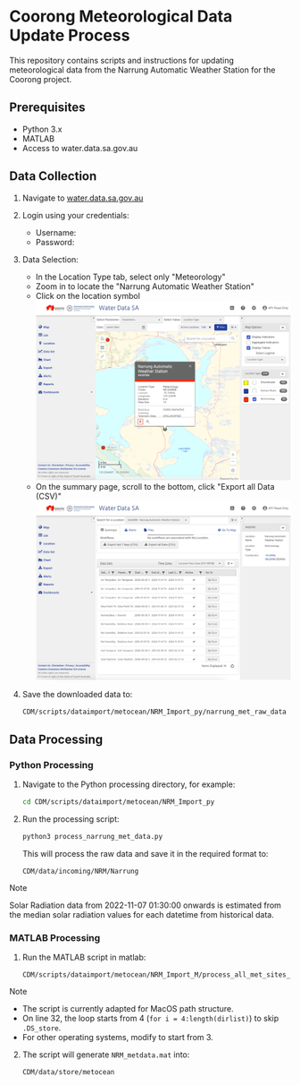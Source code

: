 # Coorong Meteorological Data Update Process

This repository contains scripts and instructions for updating meteorological data from the Narrung Automatic Weather Station for the Coorong project.

## Prerequisites

- Python 3.x
- MATLAB
- Access to water.data.sa.gov.au

## Data Collection

1. Navigate to [water.data.sa.gov.au](https://water.data.sa.gov.au/)

2. Login using your credentials:
   - Username: <your username>
   - Password: <your password>

3. Data Selection:
   - In the Location Type tab, select only "Meteorology"
   - Zoom in to locate the "Narrung Automatic Weather Station"
   - Click on the location symbol
   ![Location Selection](NRM_Import_demo/WaterDataSAMapPage.png)
   - On the summary page, scroll to the bottom, click "Export all Data (CSV)"
   ![Export Data](NRM_Import_demo/WaterDataSASummaryPage.png)

4. Save the downloaded data to:
   ```
   CDM/scripts/dataimport/metocean/NRM_Import_py/narrung_met_raw_data
   ```

## Data Processing

### Python Processing
1. Navigate to the Python processing directory, for example:
   ```bash
   cd CDM/scripts/dataimport/metocean/NRM_Import_py
   ```

2. Run the processing script:
   ```bash
   python3 process_narrung_met_data.py
   ```
   This will process the raw data and save it in the required format to:
   ```
   CDM/data/incoming/NRM/Narrung
   ```

> [!NOTE]
> Solar Radiation data from 2022-11-07 01:30:00 onwards is estimated from the median solar radiation values for each datetime from historical data.

### MATLAB Processing
1. Run the MATLAB script in matlab:
   ```
   CDM/scripts/dataimport/metocean/NRM_Import_M/process_all_met_sites_new.m
   ```

> [!NOTE]
> - The script is currently adapted for MacOS path structure.
> - On line 32, the loop starts from 4 (`for i = 4:length(dirlist)`) to skip `.DS_store`.
> - For other operating systems, modify to start from 3.

2. The script will generate `NRM_metdata.mat` into:
   ```
   CDM/data/store/metocean
   ```
